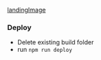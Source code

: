 [landingImage](https://i.imgur.com/XtBm0bv.jpg)

### Deploy
- Delete existing build folder
- run `npm run deploy`